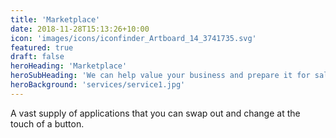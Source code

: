 ```yaml
---
title: 'Marketplace'
date: 2018-11-28T15:13:26+10:00
icon: 'images/icons/iconfinder_Artboard_14_3741735.svg'
featured: true
draft: false
heroHeading: 'Marketplace'
heroSubHeading: 'We can help value your business and prepare it for sale.'
heroBackground: 'services/service1.jpg'
---
```

A vast supply of applications that you can swap out and change at the touch of a button.